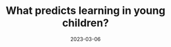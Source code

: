 ---
title: "What predicts learning in young children?"
collection: talks
type: "Presentation"
permalink: /talks/2023-03-06IHD
venue: "UC Berkeley Institute of Human Development Colloquium"
date: 2023-03-06
location: "Berkeley, CA"
link: "https://ihd.berkeley.edu/events/seminar-series/sarah-stolp-and-sophie-regan-uc-berkeley-graduate-students"
---